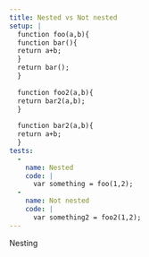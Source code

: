 ```yaml
---
title: Nested vs Not nested
setup: |
  function foo(a,b){
  function bar(){
  return a+b;
  }
  return bar();
  }
  
  function foo2(a,b){
  return bar2(a,b);
  }
  
  function bar2(a,b){
  return a+b;
  }
tests:
  -
    name: Nested
    code: |
      var something = foo(1,2);
  -
    name: Not nested
    code: |
      var something2 = foo2(1,2);
---
```

Nesting
